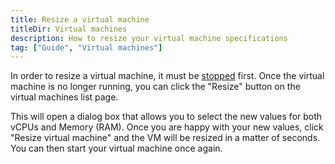 ```yaml
---
title: Resize a virtual machine
titleDir: Virtual machines
description: How to resize your virtual machine specifications
tag: ["Guide", "Virtual machines"]
---
```


In order to resize a virtual machine, it must be [stopped](/docs/virtual-machines/resize-a-virtual-machine) first. Once the virtual machine is no longer running, you can click the "Resize" button on the virtual machines list page.

This will open a dialog box that allows you to select the new values for both vCPUs and Memory (RAM). Once you are happy with your new values, click "Resize virtual machine" and the VM will be resized in a matter of seconds. You can then start your virtual machine once again.
